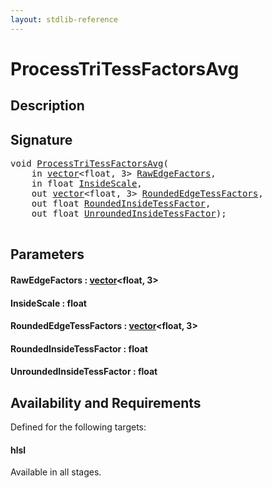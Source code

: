 ```yaml
---
layout: stdlib-reference
---
```


# ProcessTriTessFactorsAvg

## Description





## Signature 

<pre>
<span class="code_keyword">void</span> <a href="processtritessfactorsavg-07ael.html">ProcessTriTessFactorsAvg</a>(
    <span class="code_keyword">in</span> <a href="../types/vector/index.html" class="code_type">vector</a>&lt;<span class="code_keyword">float</span>, 3&gt; <a href="processtritessfactorsavg-07ael.html#decl-RawEdgeFactors" class="code_param">RawEdgeFactors</a>,
    <span class="code_keyword">in</span> <span class="code_keyword">float</span> <a href="processtritessfactorsavg-07ael.html#decl-InsideScale" class="code_param">InsideScale</a>,
    <span class="code_keyword">out</span> <a href="../types/vector/index.html" class="code_type">vector</a>&lt;<span class="code_keyword">float</span>, 3&gt; <a href="processtritessfactorsavg-07ael.html#decl-RoundedEdgeTessFactors" class="code_param">RoundedEdgeTessFactors</a>,
    <span class="code_keyword">out</span> <span class="code_keyword">float</span> <a href="processtritessfactorsavg-07ael.html#decl-RoundedInsideTessFactor" class="code_param">RoundedInsideTessFactor</a>,
    <span class="code_keyword">out</span> <span class="code_keyword">float</span> <a href="processtritessfactorsavg-07ael.html#decl-UnroundedInsideTessFactor" class="code_param">UnroundedInsideTessFactor</a>);

</pre>

## Parameters

####  <a id="decl-RawEdgeFactors"></a>RawEdgeFactors  : [vector](../types/vector/index.html)\<float, 3\>
####  <a id="decl-InsideScale"></a>InsideScale  : float
####  <a id="decl-RoundedEdgeTessFactors"></a>RoundedEdgeTessFactors  : [vector](../types/vector/index.html)\<float, 3\>
####  <a id="decl-RoundedInsideTessFactor"></a>RoundedInsideTessFactor  : float
####  <a id="decl-UnroundedInsideTessFactor"></a>UnroundedInsideTessFactor  : float

## Availability and Requirements

Defined for the following targets:

#### hlsl
Available in all stages.



